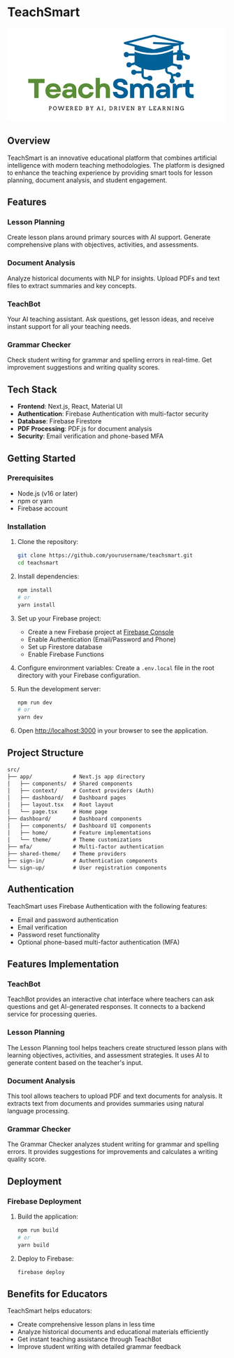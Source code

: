 # TeachSmart

![TeachSmart Logo](public/icon.png)

## Overview

TeachSmart is an innovative educational platform that combines artificial intelligence with modern teaching methodologies. The platform is designed to enhance the teaching experience by providing smart tools for lesson planning, document analysis, and student engagement.

## Features

### Lesson Planning
Create lesson plans around primary sources with AI support. Generate comprehensive plans with objectives, activities, and assessments.

### Document Analysis
Analyze historical documents with NLP for insights. Upload PDFs and text files to extract summaries and key concepts.

### TeachBot
Your AI teaching assistant. Ask questions, get lesson ideas, and receive instant support for all your teaching needs.

### Grammar Checker
Check student writing for grammar and spelling errors in real-time. Get improvement suggestions and writing quality scores.

## Tech Stack

- **Frontend**: Next.js, React, Material UI
- **Authentication**: Firebase Authentication with multi-factor security
- **Database**: Firebase Firestore
- **PDF Processing**: PDF.js for document analysis
- **Security**: Email verification and phone-based MFA

## Getting Started

### Prerequisites

- Node.js (v16 or later)
- npm or yarn
- Firebase account

### Installation

1. Clone the repository:
   ```bash
   git clone https://github.com/yourusername/teachsmart.git
   cd teachsmart
   ```

2. Install dependencies:
   ```bash
   npm install
   # or
   yarn install
   ```

3. Set up your Firebase project:
   - Create a new Firebase project at [Firebase Console](https://console.firebase.google.com/)
   - Enable Authentication (Email/Password and Phone)
   - Set up Firestore database
   - Enable Firebase Functions

4. Configure environment variables:
   Create a `.env.local` file in the root directory with your Firebase configuration.

5. Run the development server:
   ```bash
   npm run dev
   # or
   yarn dev
   ```

6. Open [http://localhost:3000](http://localhost:3000) in your browser to see the application.

## Project Structure

```
src/
├── app/             # Next.js app directory
│   ├── components/  # Shared components
│   ├── context/     # Context providers (Auth)
│   ├── dashboard/   # Dashboard pages
│   ├── layout.tsx   # Root layout
│   └── page.tsx     # Home page
├── dashboard/       # Dashboard components
│   ├── components/  # Dashboard UI components
│   ├── home/        # Feature implementations
│   └── theme/       # Theme customizations
├── mfa/             # Multi-factor authentication
├── shared-theme/    # Theme providers
├── sign-in/         # Authentication components
└── sign-up/         # User registration components
```

## Authentication

TeachSmart uses Firebase Authentication with the following features:
- Email and password authentication
- Email verification
- Password reset functionality
- Optional phone-based multi-factor authentication (MFA)

## Features Implementation

### TeachBot
TeachBot provides an interactive chat interface where teachers can ask questions and get AI-generated responses. It connects to a backend service for processing queries.

### Lesson Planning
The Lesson Planning tool helps teachers create structured lesson plans with learning objectives, activities, and assessment strategies. It uses AI to generate content based on the teacher's input.

### Document Analysis
This tool allows teachers to upload PDF and text documents for analysis. It extracts text from documents and provides summaries using natural language processing.

### Grammar Checker
The Grammar Checker analyzes student writing for grammar and spelling errors. It provides suggestions for improvements and calculates a writing quality score.

## Deployment

### Firebase Deployment

1. Build the application:
   ```bash
   npm run build
   # or
   yarn build
   ```

2. Deploy to Firebase:
   ```bash
   firebase deploy
   ```

## Benefits for Educators

TeachSmart helps educators:
- Create comprehensive lesson plans in less time
- Analyze historical documents and educational materials efficiently
- Get instant teaching assistance through TeachBot
- Improve student writing with detailed grammar feedback